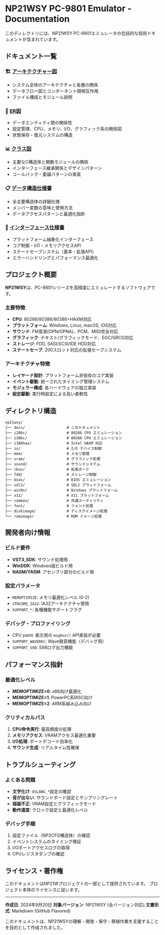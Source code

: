 # NP21WSY PC-9801 Emulator - Documentation

このディレクトリには、NP21WSY PC-9801エミュレータの包括的な技術ドキュメントが含まれています。

## ドキュメント一覧

### 🏗️ [アーキテクチャー図](./architecture_diagram.md)
- システム全体のアーキテクチャと各層の関係
- データフロー図とコンポーネント間相互作用
- ファイル構成とモジュール説明

### 🔗 [ER図](./entity_relationship_diagram.md)
- データエンティティ間の関係性
- 設定管理、CPU、メモリ、I/O、グラフィック系の関係図
- 状態保存・復元システムの構造

### 📊 [クラス図](./class_diagram.md)
- 主要なC構造体と関数モジュールの関係
- インターフェース継承関係とデザインパターン
- コールバック・委譲パターンの実装

### 📋 [データ構造仕様書](./data_structure_specification.md)
- 全主要構造体の詳細仕様
- メンバー変数の意味と使用方法
- データアクセスパターンと最適化指針

### 🔌 [インターフェース仕様書](./interface_specification.md)
- プラットフォーム抽象化インターフェース
- コア制御・I/O・メモリアクセスAPI
- ステートセーブシステム（基本・拡張API）
- エラーハンドリングとパフォーマンス最適化

## プロジェクト概要

**NP21WSY**は、PC-9801シリーズを高精度にエミュレートするソフトウェアです。

### 主要特徴
- **CPU**: 80286/80386/80386+HAXM対応
- **プラットフォーム**: Windows, Linux, macOS, iOS対応
- **サウンド**: FM音源(OPN/OPNA)、PCM、MIDI完全対応
- **グラフィック**: テキスト/グラフィックモード、EGC/GRCG対応
- **ストレージ**: FDD, SASI/SCSI/IDE HDD対応
- **ステートセーブ**: 200スロット対応の拡張セーブシステム

### アーキテクチャ特徴
- **レイヤード設計**: プラットフォーム非依存のコア実装
- **イベント駆動**: 統一されたタイミング管理システム
- **モジュラー構成**: 各ハードウェアの独立実装
- **設定駆動**: 実行時設定による高い柔軟性

## ディレクトリ構造

```
np21wsy/
├── docs/                   # このドキュメント
├── i286c/                  # 80286 CPU エミュレーション
├── i386c/                  # 80386 CPU エミュレーション
├── i386hax/                # Intel HAXM 対応
├── io/                     # I/O デバイス制御
├── mem/                    # メモリ管理
├── vram/                   # グラフィック処理
├── sound/                  # サウンドシステム
├── cbus/                   # 拡張ボード
├── fdd/                    # ストレージ制御
├── bios/                   # BIOS エミュレーション
├── sdl2/                   # SDL2 プラットフォーム
├── win9x/                  # Windows プラットフォーム
├── x11/                    # X11 プラットフォーム
├── common/                 # 共通ユーティリティ
├── font/                   # フォント処理
├── diskimage/              # ディスクイメージ処理
└── romimage/               # ROM イメージ処理
```

## 開発者向け情報

### ビルド要件
- **VST3_SDK**: サウンド処理用
- **WinDDK**: Windows版ビルド用
- **NASM/YASM**: アセンブリ部分のビルド用

### 設定パラメータ
- `MEMOPTIMIZE`: メモリ最適化レベル (0-2)
- `CPUCORE_IA32`: IA32アーキテクチャ使用
- `SUPPORT_*`: 各種機能サポートフラグ

### デバッグ・プロファイリング
- CPU panic 表示用の `msgbox()` API実装が必要
- `SUPPORT_WAVEREC`: Wave録音機能（デバッグ用）
- `SUPPORT_S98`: S98ログ出力機能

## パフォーマンス指針

### 最適化レベル
- **MEMOPTIMIZE=0**: x86向け最適化
- **MEMOPTIMIZE=1**: PowerPC系RISC向け
- **MEMOPTIMIZE=2**: ARM系組み込み向け

### クリティカルパス
1. **CPU命令実行**: 最高頻度の処理
2. **メモリアクセス**: VRAMアクセス最適化重要
3. **I/O処理**: ポートデコード効率化
4. **サウンド生成**: リアルタイム性確保

## トラブルシューティング

### よくある問題
- **文字化け**: `OSLANG_*`設定の確認
- **音が出ない**: サウンドボード設定とサンプリングレート
- **描画不正**: VRAM設定とグラフィックモード
- **動作速度**: クロック設定と最適化レベル

### デバッグ手順
1. 設定ファイル（NP2CFG構造体）の確認
2. イベントシステムのタイミング検証
3. I/Oポートアクセスログの取得
4. CPUレジスタダンプの確認

## ライセンス・著作権

このドキュメントはNP21Wプロジェクトの一部として提供されています。
プロジェクト本体のライセンスに従います。

---

**作成日**: 2024年9月20日
**対象バージョン**: NP21WSY (全バージョン対応)
**文書形式**: Markdown (GitHub Flavored)

このドキュメントは、NP21WSYの理解・開発・保守・移植作業を支援することを目的として作成されました。
